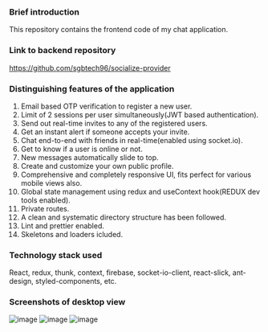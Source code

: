 ### Brief introduction

This repository contains the frontend code of my chat application.

### Link to backend repository
https://github.com/sgbtech96/socialize-provider

### Distinguishing features of the application
1) Email based OTP verification to register a new user.
2) Limit of 2 sessions per user simultaneously(JWT based authentication).
3) Send out real-time invites to any of the registered users.
4) Get an instant alert if someone accepts your invite.
5) Chat end-to-end with friends in real-time(enabled using socket.io).
6) Get to know if a user is online or not.
7) New messages automatically slide to top.
8) Create and customize your own public profile.
9) Comprehensive and completely responsive UI, fits perfect for various mobile views also.
10) Global state management using redux and useContext hook(REDUX dev tools enabled).
11) Private routes.
12) A clean and systematic directory structure has been followed.
13) Lint and prettier enabled.
14) Skeletons and loaders icluded.

### Technology stack used
React, redux, thunk, context, firebase, socket-io-client, react-slick, ant-design, styled-components, etc.

### Screenshots of desktop view

![image](https://user-images.githubusercontent.com/43717462/110250756-21e53b80-7fa3-11eb-8b9d-33be4947726f.png)
![image](https://user-images.githubusercontent.com/43717462/110250763-2e699400-7fa3-11eb-9504-86f107a27567.png)
![image](https://user-images.githubusercontent.com/43717462/110250777-375a6580-7fa3-11eb-8f96-f7065d485d32.png)

